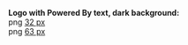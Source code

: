 <b>Logo with Powered By text, dark background:</b><br> png [32 px](../images/logo/Illumos-web-dark-32px.png)<br> png [63 px](../images/logo/Illumos-web-dark-63px.png)<br>
